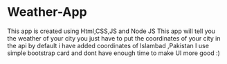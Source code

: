 # Weather-App
This app is created using Html,CSS,JS and Node JS
This app will tell you the weather of your city you just have to put the coordinates of your city in the api by default i have added coordinates of Islambad ,Pakistan
I use simple bootstrap card and dont have enough time to make UI more good :)
